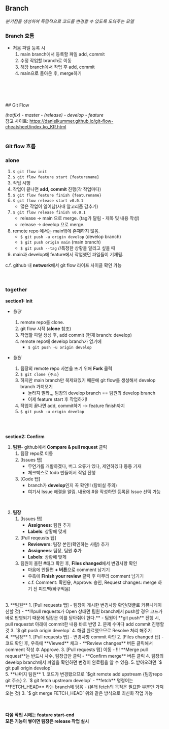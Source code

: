 ## Branch
*분기점을 생성하여 독립적으로 코드를 변경할 수 있도록 도와주는 모델*
<br>
### Branch 흐름
- 처음 파일 등록 시
    1. main branch에서 등록할 파일 add, commit
    2. 수정 작업할 branch로 이동
    3. 해당 branch에서 작업 후 add, commit
    4. main으로 돌아온 후, merge하기

<br>
<br>
<br>
<br>
## Git Flow

*(hotfix) - master - (release) - develop - feature*
<br>
참고 사이트: https://danielkummer.github.io/git-flow-cheatsheet/index.ko_KR.html
<br>
<br>
### Git flow 흐름

###  alone
1. `$ git flow init`
2. `$ git flow feature start {featurename}`
3. 작업 시행
4. 작업이 끝나면 **add, commit** 진행(각 작업마다)
5. `$ git flow feature finish {featurename}`
6. `$ git flow release start v0.0.1`
    - 많은 작업이 일어남(사내 알고리즘 감추기)
7. `$ git flow release finish v0.0.1`
    - release -> main 으로 merge. (tag가 달림 - 제목 및 내용 작성)
    - release -> develop 으로 merge.
8. remote repo 에서는 main밖에 존재하지 않음.
    - `$ git push -u origin develop` (develop branch)
    - `$ git push origin main` (main branch)
    - `$ git push --tag` //특정한 상황을 알리고 싶을 때
9. main과 develop에 feature에서 작업했던 파일들이 기재됨.

c.f. github 내 **network**에서 git flow 라이프 사이클 확인 가능
<br>
<br>
<br>

### together

**section1: Init**

- *팀장* 
    1. remote repo를 clone.
    2. git flow 시작 (**alone** 참조)
    3. 작업할 파일 생성 후, add commit (현재 branch: develop)
    4. remote repo에 develop branch가 없기에
         - `$ git push -u origin develop`

- *팀원*
    1. 팀장의 remote repo 사본을 뜨기 위해 **Fork** 클릭
    2. `$ git clone {주소}`
    3. 하지만 main branch만 복제돼있기 때문에 git flow를 생성해서 develop branch 가져오기
         - 놀라지 말라,,, 팀장의 develop branch == 팀원의 develop branch
         - 이제 feature start 후 작업하기!
    4. 작업이 끝나면 add, commit하기 -> feature finish까지
    5. `$ git push -u origin develop` 

<br>
<br>

**section2: Confirm**
1. **팀원**- github에서 **Compare & pull request** 클릭
    1. 팀장 repo로 이동
    2. [Issues 탭]
         - 무언가를 개발하겠다, 버그 오류가 있다, 제안하겠다 등등 기재
         - 체크박스로 todo 만들어서 작업 진행
    3. [Code 탭]
         - branch가 **develop**인지 꼭 확인!! (탕비실 주의)
         - 여기서 Issue 해결을 알림. 내용에 #을 작성하면 등록된 Issue 선택 가능
<br>

2. **팀장**
    1. [Issues 탭]
         - **Assignees**: 팀원 추가
         - **Labels**: 상황에 맞게
    2. [Pull reqeusts 탭]
         - **Reviewers**: 팀장 본인(확인하는 사람) 추가
         - **Assignees**: 팀장, 팀원 추가
         - **Labels**: 상황에 맞게
    3. 팀원이 올린 #태그 확인 후, **Files changed**에서 변경사항 확인
         - 마음에 안들면 **+ 버튼**으로 comment 남기기
         - 우측에 **Finish your review** 클릭 후 마무리 comment 남기기 
         - c.f. Comment: 확인용, Approve: 승인, Request changes: merge 하기 전 피드백(빠꾸먹음)
<br>
3. **팀원**
    1. [Pull requests 탭]
         - 팀장이 게시한 변경사항 확인(댓글로 커뮤니케이션할 것)
         - **!!!pull requests가 Open 상태면 팀원 branch에서 push할 경우 코드가 바로 반영되기 때문에 팀장은 이를 닫아줘야 한다.**
         - 팀원이 **git push** 진행 시, pull requestst 아래에 commit한 내용 바로 반영
    2. 문제 수마다 add commit 진행할 것
    3. `$ git push origin develop`
    4. 해결 완료했으므로 Resolve 처리 해주기
<br>
4. **팀장**
    1. [Pull requests 탭]
         - 변경사항 commit 확인
    2. [Files changed 탭]
         - 코드 확인 후, 우측에 **Viewed** 체크
         - **Review changes** 버튼 클릭해서 comment 작성 후 Approve.
    3. [Pull requests 탭] 이동
         - !!! **Merge pull request**는 반드시 사수, 팀장급만 클릭
         - **Confirm merge** 버튼 클릭
    4. 팀장의 develop branch에서 파일을 확인하면 변경이 완료됨을 알 수 있음.
    5. 받아오려면 `$ git pull origin develop`
<br>
5. **나머지 팀원**
    1. 코드가 변경됐으므로 `$git remote add upstream {팀장repo git 주소}
    2. `$ git fetch upstream develop`
         - **fetch** 명령어는 **FETCH_HEAD** 라는 branch에 담음
         - (본래 fetch의 목적은 필요한 부분만 가져오는 것)
    3. `$ git merge FETCH_HEAD`
    위와 같은 방식으로 최신화 작업 가능

<br><br>
**다음 작업 시에는 feature start-end** <br>
**모든 기능이 쌓이면 팀장은 release 작업 실시**
